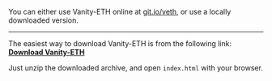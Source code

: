You can either use Vanity-ETH online at [git.io/veth](https://git.io/veth), or use a locally downloaded version.

_____

The easiest way to download Vanity-ETH is from the following link: [**Download Vanity-ETH**](https://codeload.github.com/bokub/vanity-eth/zip/gh-pages)

Just unzip the downloaded archive, and open `index.html` with your browser.

